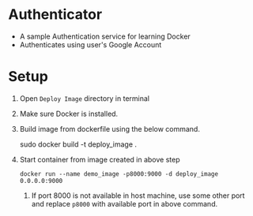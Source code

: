 # Authenticator
- A sample Authentication service for learning Docker
- Authenticates using user's Google Account

# Setup
1. Open `Deploy Image` directory in terminal
2. Make sure Docker is installed.
3. Build image from dockerfile using the below command.
   
   sudo docker build -t deploy_image .
4. Start container from image created in above step

    ```docker run --name demo_image -p8000:9000 -d deploy_image 0.0.0.0:9000```
   1. If port 8000 is not available in host machine, use some other port and replace `p8000` with available port in above command.
